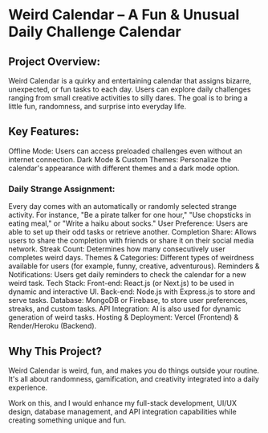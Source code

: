 
# Weird Calendar – A Fun & Unusual Daily Challenge Calendar

## Project Overview: 

Weird Calendar is a quirky and entertaining calendar that assigns bizarre, unexpected, or fun tasks to each day. Users can explore daily challenges ranging from small creative activities to silly dares. The goal is to bring a little fun, randomness, and surprise into everyday life.

## Key Features:
Offline Mode: Users can access preloaded challenges even without an internet connection.
Dark Mode & Custom Themes: Personalize the calendar's appearance with different themes and a dark mode option.
### Daily Strange Assignment: 

Every day comes with an automatically or randomly selected strange activity. For instance, "Be a pirate talker for one hour," "Use chopsticks in eating meal," or "Write a haiku about socks." User Preference: Users are able to set up their odd tasks or retrieve another. Completion Share: Allows users to share the completion with friends or share it on their social media network. Streak Count: Determines how many consecutively user completes weird days. Themes & Categories: Different types of weirdness available for users (for example, funny, creative, adventurous). Reminders & Notifications: Users get daily reminders to check the calendar for a new weird task. Tech Stack: Front-end: React.js (or Next.js) to be used in dynamic and interactive UI. Back-end: Node.js with Express.js to store and serve tasks. Database: MongoDB or Firebase, to store user preferences, streaks, and custom tasks. API Integration: AI is also used for dynamic generation of weird tasks. Hosting & Deployment: Vercel (Frontend) & Render/Heroku (Backend).


## Why This Project? 

Weird Calendar is weird, fun, and makes you do things outside your routine. It's all about randomness, gamification, and creativity integrated into a daily experience.

Work on this, and I would enhance my full-stack development, UI/UX design, database management, and API integration capabilities while creating something unique and fun.
